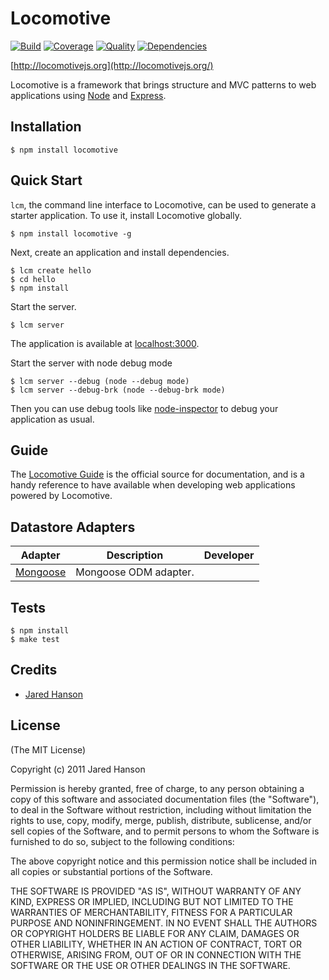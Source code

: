 # Locomotive

[![Build](https://travis-ci.org/jaredhanson/locomotive.png)](https://travis-ci.org/jaredhanson/locomotive)
[![Coverage](https://coveralls.io/repos/jaredhanson/locomotive/badge.png)](https://coveralls.io/r/jaredhanson/locomotive)
[![Quality](https://codeclimate.com/github/jaredhanson/locomotive.png)](https://codeclimate.com/github/jaredhanson/locomotive)
[![Dependencies](https://david-dm.org/jaredhanson/locomotive.png)](https://david-dm.org/jaredhanson/locomotive)


[http://locomotivejs.org](http://locomotivejs.org/)

Locomotive is a framework that brings structure and MVC patterns to web
applications using [Node](http://nodejs.org) and [Express](http://expressjs.com/).

## Installation

    $ npm install locomotive

## Quick Start

`lcm`, the command line interface to Locomotive, can be used to generate a
starter application.  To use it, install Locomotive globally.

    $ npm install locomotive -g
    
Next, create an application and install dependencies.

    $ lcm create hello
    $ cd hello
    $ npm install
    
Start the server.

    $ lcm server

The application is available at [localhost:3000](http://localhost:3000).

Start the server with node debug mode

	$ lcm server --debug (node --debug mode)
	$ lcm server --debug-brk (node --debug-brk mode)

Then you can use debug tools like [node-inspector](https://github.com/dannycoates/node-inspector) to debug your application as usual.

## Guide

The [Locomotive Guide](http://locomotivejs.org/guide/) is the official source
for documentation, and is a handy reference to have available when developing
web applications powered by Locomotive.

## Datastore Adapters

<table>
  <thead>
    <tr><th>Adapter</th><th>Description</th><th>Developer</th></tr>
  </thead>
  <tbody>
    <tr><td><a href="https://github.com/jaredhanson/locomotive-mongoose">Mongoose</a></td><td>Mongoose ODM adapter.</td><td></td></tr>
  </tbody>
</table>

## Tests

    $ npm install
    $ make test

## Credits

  - [Jared Hanson](http://github.com/jaredhanson)

## License

(The MIT License)

Copyright (c) 2011 Jared Hanson

Permission is hereby granted, free of charge, to any person obtaining a copy of
this software and associated documentation files (the "Software"), to deal in
the Software without restriction, including without limitation the rights to
use, copy, modify, merge, publish, distribute, sublicense, and/or sell copies of
the Software, and to permit persons to whom the Software is furnished to do so,
subject to the following conditions:

The above copyright notice and this permission notice shall be included in all
copies or substantial portions of the Software.

THE SOFTWARE IS PROVIDED "AS IS", WITHOUT WARRANTY OF ANY KIND, EXPRESS OR
IMPLIED, INCLUDING BUT NOT LIMITED TO THE WARRANTIES OF MERCHANTABILITY, FITNESS
FOR A PARTICULAR PURPOSE AND NONINFRINGEMENT. IN NO EVENT SHALL THE AUTHORS OR
COPYRIGHT HOLDERS BE LIABLE FOR ANY CLAIM, DAMAGES OR OTHER LIABILITY, WHETHER
IN AN ACTION OF CONTRACT, TORT OR OTHERWISE, ARISING FROM, OUT OF OR IN
CONNECTION WITH THE SOFTWARE OR THE USE OR OTHER DEALINGS IN THE SOFTWARE.
